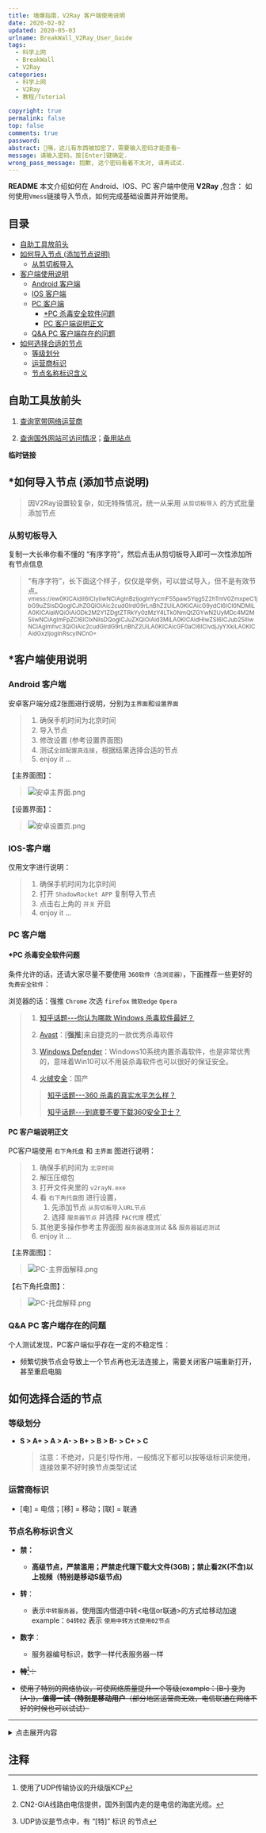 ```yaml
---
title: 墙爆指南，V2Ray 客户端使用说明
date: 2020-02-02 
updated: 2020-05-03 
urlname: BreakWall_V2Ray_User_Guide
tags:
  - 科学上网
  - BreakWall
  - V2Ray
categories: 
  - 科学上网
  - V2Ray
  - 教程/Tutorial

copyright: true
permalink: false
top: false
comments: true
password: 
abstract: 🔐咦，这儿有东西被加密了，需要输入密码才能查看~
message: 请输入密码，按[Enter]键确定.
wrong_pass_message: 抱歉, 这个密码看着不太对, 请再试试.
---
```


**README**
本文介绍如何在 Android、IOS、PC 客户端中使用 **V2Ray** ,包含： 如何使用`Vmess`链接导入节点，如何完成基础设置并开始使用。 
<!---more--->

## 目录
* [自助工具放前头](#%E8%87%AA%E5%8A%A9%E5%B7%A5%E5%85%B7%E6%94%BE%E5%89%8D%E5%A4%B4)
* [如何导入节点 (添加节点说明)](#如何导入节点-添加节点说明)
  * [从剪切板导入](#%E4%BB%8E%E5%89%AA%E5%88%87%E6%9D%BF%E5%AF%BC%E5%85%A5)
* [客户端使用说明](#%E5%AE%A2%E6%88%B7%E7%AB%AF%E4%BD%BF%E7%94%A8%E8%AF%B4%E6%98%8E)
  * [Android 客户端](#Android-客户端)
  * [IOS 客户端](#IOS-客户端)
  * [PC 客户端](#PC-客户端)
    * [\*PC 杀毒安全软件问题](#PC-杀毒安全软件问题)
    * [PC 客户端说明正文](#PC-杀毒安全软件问题)
  * [Q&amp;A PC 客户端存在的问题](#Q-A-PC-客户端存在的问题)
* [如何选择合适的节点](#%E5%A6%82%E4%BD%95%E9%80%89%E6%8B%A9%E5%90%88%E9%80%82%E7%9A%84%E8%8A%82%E7%82%B9)
  * [等级划分](#%E7%AD%89%E7%BA%A7%E5%88%92%E5%88%86)
  * [运营商标识](#%E8%BF%90%E8%90%A5%E5%95%86%E6%A0%87%E8%AF%86)
  * [节点名称标识含义](#%E8%8A%82%E7%82%B9%E5%90%8D%E7%A7%B0%E6%A0%87%E8%AF%86%E5%90%AB%E4%B9%89)

## 自助工具放前头

1. [查询宽带网络运营商](https://www.ipip.net/ip.html)

2. [查询国外网站可访问情况](https://ip.skk.moe/)；[备用站点](http://ip111.cn)

  **临时链接**


## *如何导入节点 (添加节点说明)

> 因V2Ray设置较复杂，如无特殊情况，统一从采用 `从剪切板导入`  的方式批量添加节点

### 从剪切板导入
复制一大长串你看不懂的 “有序字符”，然后点击从剪切板导入即可一次性添加所有节点信息
> “有序字符”，长下面这个样子，仅仅是举例，可以尝试导入，但不是有效节点。
><small>vmess://ew0KICAidiI6ICIyIiwNCiAgInBzIjogInYycmF55paw5Yqg5Z2hTmV0ZmxpeC1jbG9uZSIsDQogICJhZGQiOiAic2cudGlrdG9rLnBhZ2UiLA0KICAicG9ydCI6ICI0NDMiLA0KICAiaWQiOiAiODk2M2Y1ZDgtZTRkYy0zMzY4LTk0NmQtZGYwN2UyMDc4M2M5IiwNCiAgImFpZCI6ICIxNiIsDQogICJuZXQiOiAid3MiLA0KICAidHlwZSI6ICJub25lIiwNCiAgImhvc3QiOiAic2cudGlrdG9rLnBhZ2UiLA0KICAicGF0aCI6ICIvdjJyYXkiLA0KICAidGxzIjogInRscyINCn0= </small>



## *客户端使用说明 

### Android 客户端

安卓客户端分成2张图进行说明，分别为`主界面`和`设置界面`

> 1. 确保手机时间为北京时间 
> 2. 导入节点
> 3. 修改设置 (参考设置界面图)
> 4. 测试`全部配置真连接`，根据结果选择合适的节点
> 5. enjoy it ...

【主界面图】：

> ![安卓主界面.png](https://i.loli.net/2020/02/03/ZV7suntNBI4OeFr.png)

【设置界面】：

> ![安卓设置页.png](https://i.loli.net/2020/02/02/CVq67BwTGcXtymf.png)



### IOS-客户端

仅用文字进行说明：

> 1. 确保手机时间为北京时间 
> 2. 打开 `ShadowRocket APP` 复制导入节点
> 3. 点击右上角的 `开关`  开启
> 4. enjoy it ...



### PC 客户端

#### \*PC 杀毒安全软件问题

条件允许的话，还请大家尽量不要使用 `360软件（含浏览器）`，下面推荐一些更好的 `免费安全软件`：

浏览器的话：强推 `Chrome` 次选 `firefox` `微软edge` `Opera`

> 1. [知乎话题---你认为哪款 Windows 杀毒软件最好？](https://www.zhihu.com/question/21085687?sort=created)
>
> 2. [Avast](https://www.avast.com/zh-cn/index)：[**强推**]来自捷克的一款优秀杀毒软件
>
> 3. [Windows Defender](https://www.microsoft.com/en-us/windows/comprehensive-security)：Windows10系统内置杀毒软件，也是非常优秀的，意味着Win10可以不用装杀毒软件也可以很好的保证安全。
>
> 4. [火绒安全](https://www.huorong.cn/person5.html)：国产
>
> > [知乎话题---360 杀毒的真实水平怎么样？](https://www.zhihu.com/question/64616904)
> >
> > [知乎话题---到底要不要下载360安全卫士？](https://www.zhihu.com/question/328342935/answer/708544558)

#### PC 客户端说明正文

PC客户端使用 `右下角托盘` 和 `主界面` 图进行说明：

> 1. 确保手机时间为 `北京时间`
> 2. 解压压缩包
> 3. 打开文件夹里的 `v2rayN.exe`
> 4. 看 `右下角托盘图` 进行设置，
>    1. 先添加节点  ` 从剪切板导入URL节点  ` 
>    2. 选择 `服务器节点` 并选择 `PAC代理` 模式`
> 5. 其他更多操作参考主界面图 `服务器速度测试` && `服务器延迟测试` 
> 6. enjoy it ...

【主界面图】：

> ![PC-主界面解释.png](https://i.loli.net/2020/02/03/GDrT3aVQYxnqN2F.png)

【右下角托盘图】：

> ![PC-托盘解释.png](https://i.loli.net/2020/02/02/XoshcCP5iOAnrRt.png)



### Q&A PC 客户端存在的问题

个人测试发现，PC客户端似乎存在一定的不稳定性：

- 频繁切换节点会导致上一个节点再也无法连接上，需要关闭客户端重新打开，甚至重启电脑





## 如何选择合适的节点

### 等级划分

- **S > A+ > A > A- > B+ > B > B- > C+ > C** 

  > 注意：不绝对，只是引导作用，一般情况下都可以按等级标识来使用，连接效果不好时换节点类型试试

### 运营商标识

- [电] = 电信；[移] = 移动；[联] = 联通

### 节点名称标识含义

- **禁：** 
  
  - **高级节点，严禁滥用；严禁走代理下载大文件(3GB)；禁止看2K(不含)以上视频（特别是移动S级节点)**
  
- **转**：
  
  - 表示`中转服务器`，使用国内借道中转<电信or联通>的方式给移动加速   example：`04转02`  表示   `使用中转方式使用02节点`
  
- **数字**：

  - 服务器编号标识，数字一样代表服务器一样

  

- ~~**特**[^3]：~~
  
- ~~使用了特别的网络协议，可使网络质量提升一个等级(example：[B-] 变为 [A-])，**值得一试（特别是移动用户**（部分地区运营商无效，电信联通在网络不好的时候也可以试试）~~  
  
  

------



<details><summary> 点击展开内容 </summary> 

## (爱看不看）对移动网络的小吐槽

一直知道移动的出国环境不太好，每次升级节点都因此搞到头疼（想着如何改善一下）

移动不好用，用的人还挺多，搞不懂（似乎也没便宜多少，也就宽带便宜甚至免费）

这次使用了最高等级的`CN2-GIA线路`[^1]和特别的`UDP协议`[^2]，不知道改善如何，` 01节点 ` 使用下来，感觉还不错的话，后期可以考虑增加一个 `01` 节点类型的服务器，同时，吐槽移动的出国流量是真滴贵，`01` 节点流量达 `0.25元/GB`，请移动的且用且珍惜。

反观联通和电信：就这次的节点服务器，都是可以用的很舒服的了。

`2020年2月2日 Up to date`




**不过移动会这样还是有他自己的现实原因的：**

> 便宜(一分钱一分货) + 用户**巨**多（中国第一用户保有量，最低海底光缆拥有者，出国海底光缆承载量有限，人均少）
>
> 随便引用一篇知乎的片段：[原文：中国大陆目前国际网络的建设状况](https://zhuanlan.zhihu.com/p/64467370)
>
> ![吐槽.png](https://i.loli.net/2020/02/02/VeTWI5rhB1tYqMo.png)



### 把吐槽浓缩成一句话

**总的来说，就是想跟所处移动环境的你们，有条件的话，尽量还是选择联通或者电信网络吧....**
</details>

## 注释

[^1]: CN2-GIA线路由电信提供，国外到国内走的是电信的海底光缆。
[^2]:UDP协议是节点中，有 “[特]” 标识 的节点
[^3]: 使用了UDP传输协议的升级版KCP